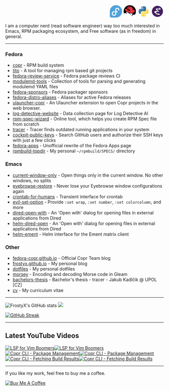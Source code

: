 <p align="right">
  <img alt="Fedora" width="40px" height="40px" src="https://raw.githubusercontent.com/devicons/devicon/develop/icons/fedora/fedora-plain.svg" />
  <img alt="RedHat" width="40px" height="40px" src="https://raw.githubusercontent.com/devicons/devicon/develop/icons/redhat/redhat-original.svg" />
  <img alt="Python" width="40px" height="40px" src="https://raw.githubusercontent.com/devicons/devicon/develop/icons/python/python-original.svg" />
  <img alt="Emacs" width="40px" height="40px" src="https://raw.githubusercontent.com/devicons/devicon/develop/icons/emacs/emacs-original.svg" />
</p>

I am a computer nerd (read software engineer) way too much interested
in Emacs, RPM packaging ecosystem, and Free software (as in freedom) in general.

---

### Fedora

- [copr](https://github.com/fedora-copr/copr) - RPM build system
- [tito](https://github.com/rpm-software-management/tito) - A tool for managing rpm based git projects
- [fedora-review-service](https://github.com/FrostyX/fedora-review-service) - Fedora package reviews CI
- [modulemd-tools](https://github.com/rpm-software-management/modulemd-tools) - Collection of tools for parsing and generating modulemd YAML files
- [fedora-sponsors](https://github.com/FrostyX/fedora-sponsors) - Fedora packager sponsors
- [fedora-distro-aliases](https://github.com/rpm-software-management/fedora-distro-aliases) - Aliases for active Fedora releases
- [ulauncher-copr](https://github.com/FrostyX/ulauncher-copr) - An Ulauncher extension to open Copr projects in the web browser.
- [log-detective-website](https://github.com/fedora-copr/log-detective-website) - Data collection page for Log Detective AI
- [rpm-spec-wizard](https://github.com/xsuchy/rpm-spec-wizard) - Online tool, which helps you create RPM Spec file from scratch
- [tracer](https://github.com/FrostyX/tracer) - Tracer finds outdated running applications in your system
- [cockpit-public-keys](https://github.com/FrostyX/cockpit-public-keys) - Search GitHub users and authorize their SSH keys with just a few clicks
- [fedora-apps](https://github.com/FrostyX/fedora-apps) - Unofficial rewrite of the Fedora Apps page
- [rpmbuild-topdir](https://github.com/FrostyX/rpmbuild-topdir) - My personal `~/rpmbuild/SPECS/` directory

### Emacs

- [current-window-only](https://github.com/FrostyX/current-window-only) - Open things only in the current window. No other windows, no splits
- [eyebrowse-restore](https://github.com/FrostyX/eyebrowse-restore) - Never lose your Eyebrowse window configurations again
- [crontab-for-humans](https://github.com/FrostyX/crontab-for-humans) - Transient interface for crontab
- [evil-set-option](https://github.com/FrostyX/evil-set-option) - Provide `:set wrap`, `:set number`, `:set colorcolumn`, and more
- [dired-open-with](https://github.com/FrostyX/dired-open-with) - An 'Open with' dialog for opening files in external applications from Dired
- [helm-dired-open](https://github.com/FrostyX/helm-dired-open) - An 'Open with' dialog for opening files in external applications from Dired
- [helm-ement](https://github.com/FrostyX/helm-ement) - Helm interface for the Ement matrix client

### Other

- [fedora-copr.github.io](https://github.com/fedora-copr/fedora-copr.github.io) - Official Copr Team blog
- [frostyx.github.io](https://github.com/FrostyX/frostyx.github.io) - My personal blog
- [dotfiles](https://github.com/FrostyX/dotfiles) - My personal dotfiles
- [morsey](https://github.com/FrostyX/gleam-morse) - Encoding and decoding Morse code in Gleam
- [bachelors-thesis](https://github.com/FrostyX/bachelors-thesis) - Bachelor's thesis - tracer - Jakub Kadlčík @ UPOL [CZ]
- [cv](https://github.com/FrostyX/cv) - My curriculum vitae

---

![FrostyX's GitHub stats](https://github-readme-stats.vercel.app/api?username=frostyx&show_icons=true&text_bold=false&hide_rank=false&card_width=495&theme=swift)
<img height="193" src="https://media.giphy.com/media/IE0K3snjKEar8fghVN/giphy.gif">

[![GitHub Streak](https://streak-stats.demolab.com?user=FrostyX&theme=graywhite&background=F7F7F7&border=D0D7DE&fire=F05D44&stroke=D0D7DE)](https://git.io/streak-stats)



---

## Latest YouTube Videos

<!-- BEGIN YOUTUBE-CARDS -->
[![LSP for Vim Boomers](https://ytcards.demolab.com/?id=-aIPEOxUCUY&title=LSP+for+Vim+Boomers&lang=en&timestamp=1716286979&background_color=%230d1117&title_color=%23ffffff&stats_color=%23dedede&max_title_lines=1&width=270&border_radius=5 "LSP for Vim Boomers")](https://www.youtube.com/watch?v=-aIPEOxUCUY#gh-dark-mode-only)[![LSP for Vim Boomers](https://ytcards.demolab.com/?id=-aIPEOxUCUY&title=LSP+for+Vim+Boomers&lang=en&timestamp=1716286979&background_color=%23ffffff&title_color=%2324292f&stats_color=%2357606a&max_title_lines=1&width=270&border_radius=5 "LSP for Vim Boomers")](https://www.youtube.com/watch?v=-aIPEOxUCUY#gh-light-mode-only)
[![Copr CLI - Package Management](https://ytcards.demolab.com/?id=ASSqempxCSI&title=Copr+CLI+-+Package+Management&lang=en&timestamp=1715625630&background_color=%230d1117&title_color=%23ffffff&stats_color=%23dedede&max_title_lines=1&width=270&border_radius=5 "Copr CLI - Package Management")](https://www.youtube.com/watch?v=ASSqempxCSI#gh-dark-mode-only)[![Copr CLI - Package Management](https://ytcards.demolab.com/?id=ASSqempxCSI&title=Copr+CLI+-+Package+Management&lang=en&timestamp=1715625630&background_color=%23ffffff&title_color=%2324292f&stats_color=%2357606a&max_title_lines=1&width=270&border_radius=5 "Copr CLI - Package Management")](https://www.youtube.com/watch?v=ASSqempxCSI#gh-light-mode-only)
[![Copr CLI - Fetching Build Results](https://ytcards.demolab.com/?id=59D_ujWCHlQ&title=Copr+CLI+-+Fetching+Build+Results&lang=en&timestamp=1713617992&background_color=%230d1117&title_color=%23ffffff&stats_color=%23dedede&max_title_lines=1&width=270&border_radius=5 "Copr CLI - Fetching Build Results")](https://www.youtube.com/watch?v=59D_ujWCHlQ#gh-dark-mode-only)[![Copr CLI - Fetching Build Results](https://ytcards.demolab.com/?id=59D_ujWCHlQ&title=Copr+CLI+-+Fetching+Build+Results&lang=en&timestamp=1713617992&background_color=%23ffffff&title_color=%2324292f&stats_color=%2357606a&max_title_lines=1&width=270&border_radius=5 "Copr CLI - Fetching Build Results")](https://www.youtube.com/watch?v=59D_ujWCHlQ#gh-light-mode-only)
<!-- END YOUTUBE-CARDS -->

---


If you like my work, feel free to buy me a coffee.


<a href="https://www.buymeacoffee.com/frostyx" target="_blank"><img src="https://cdn.buymeacoffee.com/buttons/default-red.png" alt="Buy Me A Coffee" height="41" width="174"></a>

<!-- <img align="right" src="https://media.giphy.com/media/EBId5v0YNRyPGHytLK/giphy.gif"> -->
<!--
**FrostyX/FrostyX** is a ✨ _special_ ✨ repository because its `README.md` (this file) appears on your GitHub profile.

Here are some ideas to get you started:

- 🔭 I’m currently working on ...
- 🌱 I’m currently learning ...
- 👯 I’m looking to collaborate on ...
- 🤔 I’m looking for help with ...
- 💬 Ask me about ...
- 📫 How to reach me: ...
- 😄 Pronouns: ...
- ⚡ Fun fact: ...
-->
